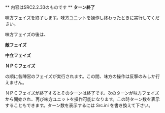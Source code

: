 ** 内容はSRC2.2.33のものです **
**ターン終了**

味方フェイズを終了します。味方ユニットを操作し終わったときに実行してください。

味方フェイズの後は、

**敵フェイズ**

**中立フェイズ**

**ＮＰＣフェイズ**

の順に各陣営のフェイズが実行されます。この間、味方の操作は反撃のみしか行えません。

ＮＰＣフェイズが終了するとそのターンは終了です。次のターンが味方フェイズから開始され、再び味方ユニットを操作可能になります。この時ターン数を表示することもできます。ターン数を表示するには Src.ini を書き換えて下さい。

